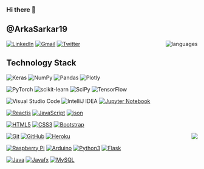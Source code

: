 ### Hi there 👋

<!--
**ArkaSarkar19/ArkaSarkar19** is a ✨ _special_ ✨ repository because its `README.md` (this file) appears on your GitHub profile.

Here are some ideas to get you started:

- 🔭 I’m currently working on ...
- 🌱 I’m currently learning ...
- 👯 I’m looking to collaborate on ...
- 🤔 I’m looking for help with ...
- 💬 Ask me about ...
- 📫 How to reach me: ...
- 😄 Pronouns: ...
- ⚡ Fun fact: ...
-->
## @ArkaSarkar19

<img align='right' src="https://github-readme-stats.vercel.app/api/top-langs/?username=ArkaSarkar19&layout=compact" alt="languages">

[![LinkedIn](https://img.shields.io/badge/-LinkedIn-blue?style=flat-square&logo=linkedin&link=https://www.linkedin.com/in/arka-sarkar-6068731b1/)](https://www.linkedin.com/in/arka-sarkar-6068731b1/)
[![Gmail](https://img.shields.io/badge/-Gmail-red?style=up-square&logo=gmail&logoColor=white&link=mailto:itissandep98@gmail.com)](mailto:arkasarkar080@gmail.com)
[![Twitter](http://i.imgur.com/wWzX9uB.png])](https://twitter.com/ArkaSar35105056)

## Technology Stack

![Keras](https://img.shields.io/badge/Keras-%23D00000.svg?style=for-the-badge&logo=Keras&logoColor=white)
![NumPy](https://img.shields.io/badge/numpy-%23013243.svg?style=for-the-badge&logo=numpy&logoColor=white)
![Pandas](https://img.shields.io/badge/pandas-%23150458.svg?style=for-the-badge&logo=pandas&logoColor=white)
![Plotly](https://img.shields.io/badge/Plotly-%233F4F75.svg?style=for-the-badge&logo=plotly&logoColor=white)

![PyTorch](https://img.shields.io/badge/PyTorch-%23EE4C2C.svg?style=for-the-badge&logo=PyTorch&logoColor=white)
![scikit-learn](https://img.shields.io/badge/scikit--learn-%23F7931E.svg?style=for-the-badge&logo=scikit-learn&logoColor=white)
![SciPy](https://img.shields.io/badge/SciPy-%230C55A5.svg?style=for-the-badge&logo=scipy&logoColor=%white)
![TensorFlow](https://img.shields.io/badge/TensorFlow-%23FF6F00.svg?style=for-the-badge&logo=TensorFlow&logoColor=white)


![Visual Studio Code](https://img.shields.io/badge/Visual%20Studio%20Code-0078d7.svg?style=for-the-badge&logo=visual-studio-code&logoColor=white)
![IntelliJ IDEA](https://img.shields.io/badge/IntelliJIDEA-000000.svg?style=for-the-badge&logo=intellij-idea&logoColor=white)
[![Jupyter Notebook](https://img.shields.io/badge/jupyter-%23FA0F00.svg?style=for-the-badge&logo=jupyter&logoColor=white)](https://github.com/ArkaSarkar19/)


[![Reactjs](https://img.shields.io/badge/-React-black?style=flat-square&logo=react&link=https://github.com/ArkaSarkar19/)](https://github.com/ArkaSarkar19/)
[![JavaScript](https://img.shields.io/badge/-JavaScript-green?style=flat-square&logo=javascript&link=https://github.com/ArkaSarkar19/)](https://github.com/ArkaSarkar19/)
[![json](https://img.shields.io/badge/-JSON-grey?style=flat-square&logo=json&link=https://github.com/ArkaSarkar19/)](https://github.com/ArkaSarkar19/)

[![HTML5](https://img.shields.io/badge/-HTML5-E34F26?style=flat-square&logo=html5&logoColor=white&link=https://github.com/ArkaSarkar19/)](https://github.com/ArkaSarkar19/)
[![CSS3](https://img.shields.io/badge/-CSS3-1572B6?style=flat-square&logo=css3&link=https://github.com/ArkaSarkar19/)](https://github.com/ArkaSarkar19/)
[![Bootstrap](https://img.shields.io/badge/-Bootstrap-563D7C?style=flat-square&logo=bootstrap&link=https://github.com/ArkaSarkar19/)](https://github.com/ArkaSarkar19/)

<img align='right' src="https://github-readme-stats.vercel.app/api?username=ArkaSarkar19&show_icons=true">

[![Git](https://img.shields.io/badge/-Git-black?style=flat-square&logo=git&link=https://github.com/ArkaSarkar19/)](https://github.com/ArkaSarkar19/)
[![GitHub](https://img.shields.io/badge/-GitHub-grey?style=flat-square&logo=github&link=https://github.com/ArkaSarkar19/)](https://github.com/ArkaSarkar19/)
[![Heroku](https://img.shields.io/badge/-Heroku-430098?style=flat-square&logo=heroku&link=https://github.com/ArkaSarkar19/)](https://github.com/ArkaSarkar19/)

[![Raspberry Pi](https://img.shields.io/badge/-Raspberry%20Pi-C51A4A?style=flat-square&logo=Raspberry-Pi&link=https://github.com/ArkaSarkar19/)](https://github.com/ArkaSarkar19/)
[![Arduino](https://img.shields.io/badge/-Arduino-black?style=flat-square&logo=Arduino&link=https://github.com/ArkaSarkar19/)](https://github.com/ArkaSarkar19/)
[![Python3](https://img.shields.io/badge/-Python3-green?style=flat-square&logo=python&link=https://github.com/ArkaSarkar19/)](https://github.com/ArkaSarkar19/)
[![Flask](https://img.shields.io/badge/-Flask-grey?style=flat-square&logo=flask&link=https://github.com/ArkaSarkar19/)](https://github.com/ArkaSarkar19/)

[![Java](https://img.shields.io/badge/-Java-orange?style=flat-square&logo=java&link=https://github.com/ArkaSarkar19/)](https://github.com/ArkaSarkar19/)
[![Javafx](https://img.shields.io/badge/-JavaFX-blue?style=flat-square&logo=java&link=https://github.com/ArkaSarkar19/)](https://github.com/ArkaSarkar19/)
[![MySQL](https://img.shields.io/badge/-MySQL-violet?style=flat-square&logo=mysql&link=https://github.com/ArkaSarkar19/)](https://github.com/ArkaSarkar19/)
